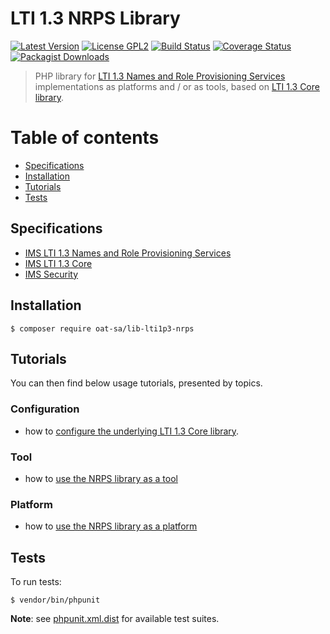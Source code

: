 # LTI 1.3 NRPS Library

[![Latest Version](https://img.shields.io/github/tag/oat-sa/lib-lti1p3-nrps.svg?style=flat&label=release)](https://github.com/oat-sa/lib-lti1p3-nrps/tags)
[![License GPL2](http://img.shields.io/badge/licence-GPL%202.0-blue.svg)](http://www.gnu.org/licenses/gpl-2.0.html)
[![Build Status](https://travis-ci.org/oat-sa/lib-lti1p3-nrps.svg?branch=master)](https://travis-ci.org/oat-sa/lib-lti1p3-nrps)
[![Coverage Status](https://coveralls.io/repos/github/oat-sa/lib-lti1p3-nrps/badge.svg?branch=master)](https://coveralls.io/github/oat-sa/lib-lti1p3-nrps?branch=master)
[![Packagist Downloads](http://img.shields.io/packagist/dt/oat-sa/lib-lti1p3-nrps.svg)](https://packagist.org/packages/oat-sa/lib-lti1p3-nrps)

> PHP library for [LTI 1.3 Names and Role Provisioning Services](https://www.imsglobal.org/spec/lti-nrps/v2p0) implementations as platforms and / or as tools, based on [LTI 1.3 Core library](https://github.com/oat-sa/lib-lti1p3-core).

# Table of contents

- [Specifications](#specifications)
- [Installation](#installation)
- [Tutorials](#tutorials)
- [Tests](#tests)

## Specifications

- [IMS LTI 1.3 Names and Role Provisioning Services](https://www.imsglobal.org/spec/lti-nrps/v2p0)
- [IMS LTI 1.3 Core](http://www.imsglobal.org/spec/lti/v1p3)
- [IMS Security](https://www.imsglobal.org/spec/security/v1p0)

## Installation

```console
$ composer require oat-sa/lib-lti1p3-nrps
```

## Tutorials

You can then find below usage tutorials, presented by topics.

### Configuration

- how to [configure the underlying LTI 1.3 Core library](https://github.com/oat-sa/lib-lti1p3-core#quick-start).

### Tool

- how to [use the NRPS library as a tool](doc/tool.md)

### Platform

- how to [use the NRPS library as a platform](doc/platform.md)

## Tests

To run tests:

```console
$ vendor/bin/phpunit
```
**Note**: see [phpunit.xml.dist](phpunit.xml.dist) for available test suites.